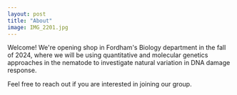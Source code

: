 ```yaml
---
layout: post
title: "About"
image: IMG_2201.jpg
---
```


Welcome! We're opening shop in Fordham's Biology department in the fall of 2024, where we will be using quantitative and molecular genetics approaches in the nematode to investigate natural variation in DNA damage response.

Feel free to reach out if you are interested in joining our group.
